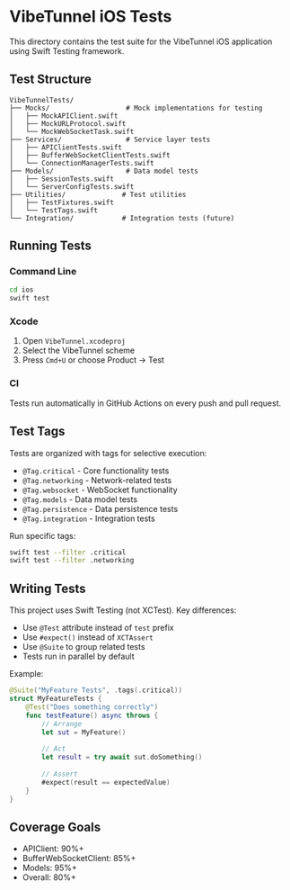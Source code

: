 # VibeTunnel iOS Tests

This directory contains the test suite for the VibeTunnel iOS application using Swift Testing framework.

## Test Structure

```
VibeTunnelTests/
├── Mocks/                   # Mock implementations for testing
│   ├── MockAPIClient.swift
│   ├── MockURLProtocol.swift
│   └── MockWebSocketTask.swift
├── Services/                # Service layer tests
│   ├── APIClientTests.swift
│   ├── BufferWebSocketClientTests.swift
│   └── ConnectionManagerTests.swift
├── Models/                  # Data model tests
│   ├── SessionTests.swift
│   └── ServerConfigTests.swift
├── Utilities/              # Test utilities
│   ├── TestFixtures.swift
│   └── TestTags.swift
└── Integration/            # Integration tests (future)
```

## Running Tests

### Command Line
```bash
cd ios
swift test
```

### Xcode
1. Open `VibeTunnel.xcodeproj`
2. Select the VibeTunnel scheme
3. Press `Cmd+U` or choose Product → Test

### CI
Tests run automatically in GitHub Actions on every push and pull request.

## Test Tags

Tests are organized with tags for selective execution:
- `@Tag.critical` - Core functionality tests
- `@Tag.networking` - Network-related tests
- `@Tag.websocket` - WebSocket functionality
- `@Tag.models` - Data model tests
- `@Tag.persistence` - Data persistence tests
- `@Tag.integration` - Integration tests

Run specific tags:
```bash
swift test --filter .critical
swift test --filter .networking
```

## Writing Tests

This project uses Swift Testing (not XCTest). Key differences:
- Use `@Test` attribute instead of `test` prefix
- Use `#expect()` instead of `XCTAssert`
- Use `@Suite` to group related tests
- Tests run in parallel by default

Example:
```swift
@Suite("MyFeature Tests", .tags(.critical))
struct MyFeatureTests {
    @Test("Does something correctly")
    func testFeature() async throws {
        // Arrange
        let sut = MyFeature()
        
        // Act
        let result = try await sut.doSomething()
        
        // Assert
        #expect(result == expectedValue)
    }
}
```

## Coverage Goals

- APIClient: 90%+
- BufferWebSocketClient: 85%+
- Models: 95%+
- Overall: 80%+